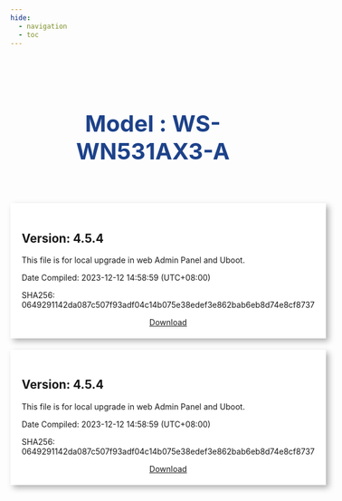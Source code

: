 ```yaml
---
hide:
  - navigation
  - toc
---
```

<style>
        .banner {
            padding: 40px 5% 40px;
            background-size: 100% auto;
            background-repeat: no-repeat;
            background-position:center;
        }
        .search_infoCenter h1{
            font-size: 40px;
            font-weight: 700;
            text-align: center;
            color: #1D428A;
        }
        .search_infoCenter p{
            font-size: 16px;
            font-weight: 400;
            text-align: center;
            color: #1D428A;
            margin-top:10px;
        }
       
        .main>div>div{
            max-width:1440px;
            margin:0 auto;
            padding:50px 0;
        }
        .main>div>div.productMenu{
            padding-bottom: 0;
        }
        .main>div>div>h3{
            text-align: center;
            margin-bottom:30px;
        }
        .main>div>div>h3.main_title{
            margin-bottom:50px;
        }
        .main h3 em.underline{
            display: block;
            width: 80px;
            border-bottom: 2px solid #1D428A;
            margin: 5px auto;
        }
		
		@media screen and (max-width: 1536px){
    .main>div{
        padding:0 24px;
    }
    ul.bookList li.hasImage .image{
        background-size:auto 100%;
    }
	ul.productList{
    display: flex;
    grid-row-gap: 20px;
    flex-wrap: nowrap;
    justify-content: space-between;

	}
	ul.productList li{
		width:180px;
		height:180px;
		border-radius: 2px;
		border: 1px solid rgba(238, 238, 238, 1);
	}

	ul.productList li>a{
		color:#1D428A ;
		text-align: center;
		font-size:16px;
		height:100%;
		display: flex;
		flex-wrap: wrap;
		justify-content: space-around;
		align-items: center;
		padding: 20px 10px;
	}
	ul.productList li:hover{
		box-shadow: 0px 0px 8px 0px rgba(54,54,54,0.15);
		transition: all 0.3s;
	}
	ul.productList li:hover a{
		color: #1D428A;
		transition: all 0.3s;
	}
	ul.productList li em{
		display: block;
		width:64px;
		height:64px;
		background-position: center;
		background-repeat: no-repeat;
		background-size: cover;
		-webkit-font-smoothing: antialiased;
		-webkit-text-stroke-width: 0.2px;
		-moz-osx-font-smoothing: grayscale;
	}
	ul.productList li span{
		display: inline-block;
		width:100%;
	}

		
    </style>
	

<div id="mainContainer">
	<div class="bannerContainer">
		<div class="banner">
			<div class="search_infoCenter">
				<h1>Model : WS-WN531AX3-A</h1>
			</div>
		</div>
	</div>
</div>


<style>   
    .blue-text {
      color: #1D428A;
	  #font-weight: bold;
	  font-size: 30px;
	  text-align: center;
    }
	.shadow-box {
	  width: fit-content;
	  height: fit-content;
	  background-color: #fff;
	  box-shadow: 5px 5px 10px rgba(0, 0, 0, 0.3);
	  padding: 20px;
	}
	.container {
   	  display: grid;
      grid-template-columns: repeat(2, 1fr);
      grid-gap: 20px; 
	  justify-content: center;
	}
	.inner-box {
	  width: 50%;
	  height: 50%;
	  background-color: #f0f0f0;
	  position: absolute;
	  top: 25%;
	  left: 25%;
	  transition: all 0.3s ease; 
	  display: none; 
	}

	.box:hover .inner-box {
	  display: block; 
	}
</style>
<div class="blue-text">

</div>
<!--
<div class="container">
<div class="shadow-box">
<h2>Version: 4.5.4</h2>
  <p>This file is for local upgrade in web Admin Panel and Uboot.</p>
  <p>Date Compiled: 2023-12-12 14:58:59 (UTC+08:00)</p>
  <p>SHA256: 0649291142da087c507f93adf04c14b075e38edef3e862bab6eb8d74e8cf8737</p>
  <div style="text-align:center">
<a href="https://dl.wavlink.com/release/SW/firmware/test/WN551X3_WAVLINK/index.md" target="_blank" class="md-button">Download</a>
</div>
</div>
<div class="shadow-box">
<h2>Version: 4.5.4</h2>
  <p>This file is for local upgrade in web Admin Panel and Uboot.</p>
  <p>Date Compiled: 2023-12-12 14:58:59 (UTC+08:00)</p>
  <p>SHA256: 0649291142da087c507f93adf04c14b075e38edef3e862bab6eb8d74e8cf8737</p>
  <div style="text-align:center">
<a href="https://dl.wavlink.com/release/SW/firmware/test/WN551X3_WAVLINK/index.md" target="_blank" class="md-button">Download</a>
</div>
</div>
</div>
-->






<style>
.shadow-box-wavlink {
  width: fit-content;
  height: fit-content;
  background-color: #fff;
  box-shadow: 5px 5px 10px rgba(0, 0, 0, 0.3);
  padding: 20px;
  margin: 0 auto; 
  margin-bottom: 20px;
}
</style>
<div class="shadow-box-wavlink"><h2>Version: 4.5.4</h2>
  <p>This file is for local upgrade in web Admin Panel and Uboot.</p>
  <p>Date Compiled: 2023-12-12 14:58:59 (UTC+08:00)</p>
  <p>SHA256: 0649291142da087c507f93adf04c14b075e38edef3e862bab6eb8d74e8cf8737</p>
  <div style="text-align:center">
<a href="https://dl.wavlink.com/release/SW/firmware/test/WN551X3_WAVLINK/index.md" target="_blank" class="md-button">Download</a>
</div>
</div>
<div class="shadow-box-wavlink"><h2>Version: 4.5.4</h2>
  <p>This file is for local upgrade in web Admin Panel and Uboot.</p>
  <p>Date Compiled: 2023-12-12 14:58:59 (UTC+08:00)</p>
  <p>SHA256: 0649291142da087c507f93adf04c14b075e38edef3e862bab6eb8d74e8cf8737</p>
  <div style="text-align:center">
<a href="https://dl.wavlink.com/release/SW/firmware/test/WN551X3_WAVLINK/index.md" target="_blank" class="md-button">Download</a>
</div>
</div>
